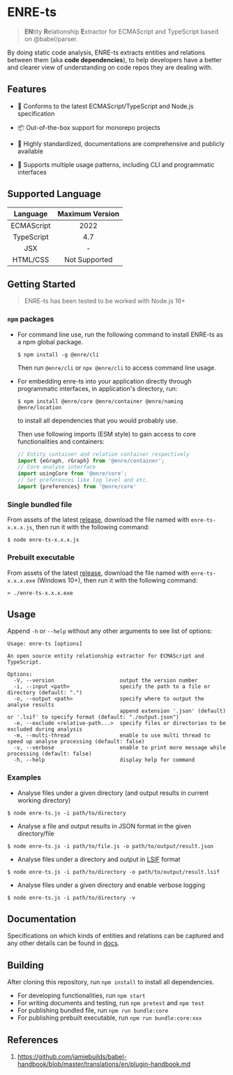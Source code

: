 # ENRE-ts

> **EN**tity **R**elationship **E**xtractor for ECMAScript and
> TypeScript based on @babel/parser.

By doing static code analysis, ENRE-ts extracts entities and
relations between them (aka **code dependencies**), to help
developers have a better and clearer view of understanding on
code repos they are dealing with.

## Features

* 📃 Conforms to the latest ECMAScript/TypeScript and Node.js
  specification

* 📦 Out-of-the-box support for monorepo projects

* 📐 Highly standardized, documentations are comprehensive and
  publicly available

* 🔌 Supports multiple usage patterns, including CLI and
  programmatic interfaces

## Supported Language

|  Language  | Maximum Version |
|:----------:|:---------------:|
| ECMAScript |      2022       |
| TypeScript |       4.7       |
|    JSX     |        -        |
|  HTML/CSS  |  Not Supported  |

## Getting Started

> ENRE-ts has been tested to be worked with Node.js 16+

### `npm` packages

* For command line use, run the following command to install
  ENRE-ts as a npm global package.

    ```shell
    $ npm install -g @enre/cli
    ```

  Then run `@enre/cli` or `npx @enre/cli` to access command line
  usage.


* For embedding enre-ts into your application directly through
  programmatic interfaces, in application's directory, run:

    ```shell
    $ npm install @enre/core @enre/container @enre/naming @enre/location
    ```

  to install all dependencies that you would probably use.

  Then use following imports (ESM style) to gain access to core
  functionalities and containers:

    ```js
    // Entity container and relation container respectively
    import {eGraph, rGraph} from '@enre/container';
    // Core analyse interface
    import usingCore from '@enre/core';
    // Set preferences like log level and etc.
    import {preferences} from '@enre/core'
    ```

### Single bundled file

From assets of the
latest [release](https://github.com/xjtu-enre/ENRE-ts/releases),
download the file named with `enre-ts-x.x.x.js`, then run it with
the following command:

```shell
$ node enre-ts-x.x.x.js
```

### Prebuilt executable

From assets of the
latest [release](https://github.com/xjtu-enre/ENRE-ts/releases),
download the file named with `enre-ts-x.x.x.exe` (Windows 10+),
then run it with the following command:

```shell
> ./enre-ts-x.x.x.exe
```

## Usage

Append `-h` or `--help` without any other arguments to see list
of options:

```text
Usage: enre-ts [options]

An open source entity relationship extractor for ECMAScript and TypeScript.

Options:
  -V, --version                     output the version number
  -i, --input <path>                specify the path to a file or directory (default: ".")
  -o, --output <path>               specify where to output the analyse results
                                    append extension '.json' (default) or '.lsif' to specify format (default: "./output.json")
  -e, --exclude <relative-path...>  specify files or directories to be excluded during analysis
  -m, --multi-thread                enable to use multi thread to speed up analyse processing (default: false)
  -v, --verbose                     enable to print more message while processing (default: false)
  -h, --help                        display help for command
```

### Examples

* Analyse files under a given directory (and output results in
  current working directory)

```shell
$ node enre-ts.js -i path/to/directory
```

* Analyse a file and output results in JSON format in the given directory/file

```shell
$ node enre-ts.js -i path/to/file.js -o path/to/output/result.json
```

* Analyse files under a directory and output in [LSIF](https://microsoft.github.io/language-server-protocol/) format

```shell
$ node enre-ts.js -i path/to/directory -o path/to/output/result.lsif
```

* Analyse files under a given directory and enable verbose
  logging

```shell
$ node enre-ts.js -i path/to/directory -v
```

## Documentation

Specifications on which kinds of entities and relations can be
captured and any other details can be found
in [docs](docs/README.md).

## Building

After cloning this repository, run `npm install` to install all
dependencies.

* For developing functionalities, run `npm start`
* For writing documents and testing, run `npm pretest`
  and `npm test`
* For publishing bundled file, run `npm run bundle:core`
* For publishing prebuilt executable,
  run `npm run bundle:core:xxx`

## References

1. https://github.com/jamiebuilds/babel-handbook/blob/master/translations/en/plugin-handbook.md
